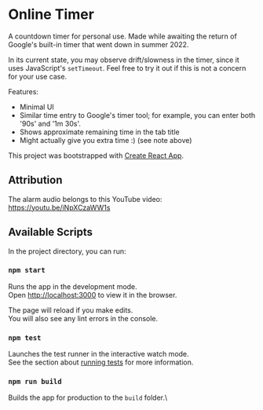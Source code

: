 # Online Timer

A countdown timer for personal use. Made while awaiting the return of Google's built-in timer that went down in summer 2022.

In its current state, you may observe drift/slowness in the timer, since it uses JavaScript's `setTimeout`. Feel free to try it out if this is not a concern for your use case.

Features:
- Minimal UI
- Similar time entry to Google's timer tool; for example, you can enter both '90s' and '1m 30s'.
- Shows approximate remaining time in the tab title
- Might actually give you extra time :) (see note above)

This project was bootstrapped with [Create React App](https://github.com/facebook/create-react-app).

## Attribution
The alarm audio belongs to this YouTube video: https://youtu.be/iNpXCzaWW1s

## Available Scripts

In the project directory, you can run:

### `npm start`

Runs the app in the development mode.\
Open [http://localhost:3000](http://localhost:3000) to view it in the browser.

The page will reload if you make edits.\
You will also see any lint errors in the console.

### `npm test`

Launches the test runner in the interactive watch mode.\
See the section about [running tests](https://facebook.github.io/create-react-app/docs/running-tests) for more information.

### `npm run build`

Builds the app for production to the `build` folder.\
